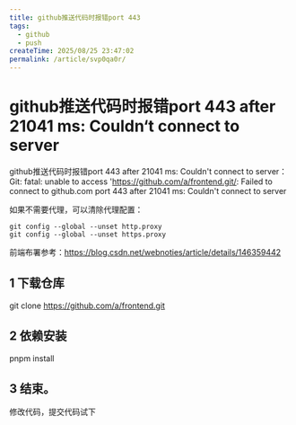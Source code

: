 ```yaml
---
title: github推送代码时报错port 443
tags:
  - github
  - push
createTime: 2025/08/25 23:47:02
permalink: /article/svp0qa0r/
---
```


# github推送代码时报错port 443 after 21041 ms: Couldn‘t connect to server

github推送代码时报错port 443 after 21041 ms: Couldn't connect to server：
Git: fatal: unable to access 'https://github.com/a/frontend.git/:
Failed to connect to github.com port 443 after 21041 ms: Couldn't connect to server

如果不需要代理，可以清除代理配置：

```shell
git config --global --unset http.proxy
git config --global --unset https.proxy
```

前端布署参考：https://blog.csdn.net/webnoties/article/details/146359442

## 1 下载仓库

git clone https://github.com/a/frontend.git

## 2 依赖安装

pnpm install

## 3 结束。

修改代码，提交代码试下

<Vssue :title="$title" />